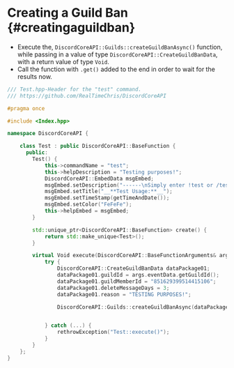 Creating a Guild Ban {#creatingaguildban}
============
- Execute the, `DiscordCoreAPI::Guilds::createGuildBanAsync()` function, while passing in a value of type `DiscordCoreAPI::CreateGuildBanData`, with a return value of type `Void`.
- Call the function with `.get()` added to the end in order to wait for the results now.

```cpp
/// Test.hpp-Header for the "test" command.
/// https://github.com/RealTimeChris/DiscordCoreAPI

#pragma once

#include <Index.hpp>

namespace DiscordCoreAPI {

	class Test : public DiscordCoreAPI::BaseFunction {
	  public:
		Test() {
			this->commandName = "test";
			this->helpDescription = "Testing purposes!";
			DiscordCoreAPI::EmbedData msgEmbed;
			msgEmbed.setDescription("------\nSimply enter !test or /test!\n------");
			msgEmbed.setTitle("__**Test Usage:**__");
			msgEmbed.setTimeStamp(getTimeAndDate());
			msgEmbed.setColor("FeFeFe");
			this->helpEmbed = msgEmbed;
		}

		std::unique_ptr<DiscordCoreAPI::BaseFunction> create() {
			return std::make_unique<Test>();
		}

		virtual Void execute(DiscordCoreAPI::BaseFunctionArguments& args) {
			try {
				DiscordCoreAPI::CreateGuildBanData dataPackage01;
				dataPackage01.guildId = args.eventData.getGuildId();
				dataPackage01.guildMemberId = "851629399514415106";
				dataPackage01.deleteMessageDays = 3;
				dataPackage01.reason = "TESTING PURPOSES!";

				DiscordCoreAPI::Guilds::createGuildBanAsync(dataPackage01).get();


			} catch (...) {
				rethrowException("Test::execute()");
			}
		}
	};
}
```
